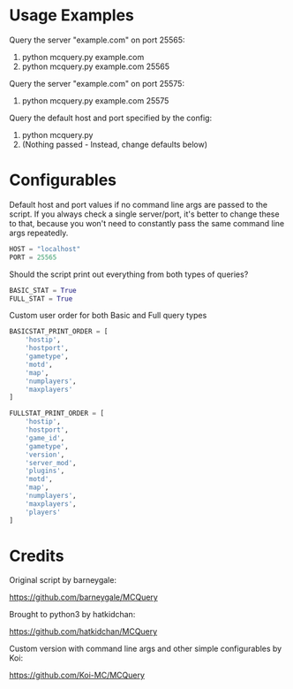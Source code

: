 # Usage Examples
Query the server "example.com" on port 25565:
1) python mcquery.py example.com
2) python mcquery.py example.com 25565

Query the server "example.com" on port 25575:
1) python mcquery.py example.com 25575

Query the default host and port specified by the config:
1) python mcquery.py
1) (Nothing passed - Instead, change defaults below)

# Configurables
Default host and port values if no command line args are passed to the script.
If you always check a single server/port, it's better to change these to that, because
you won't need to constantly pass the same command line args repeatedly.
```py
HOST = "localhost" 
PORT = 25565 
```

Should the script print out everything from both types of queries?
```py
BASIC_STAT = True
FULL_STAT = True
```

Custom user order for both Basic and Full query types
```py
BASICSTAT_PRINT_ORDER = [
    'hostip',
    'hostport',
    'gametype',
    'motd',
    'map',
    'numplayers',
    'maxplayers'
]
```

```py
FULLSTAT_PRINT_ORDER = [
    'hostip',
    'hostport',
    'game_id',
    'gametype',
    'version',
    'server_mod',
    'plugins',
    'motd',
    'map',
    'numplayers',
    'maxplayers',
    'players'
]
```

# Credits
Original script by barneygale:

https://github.com/barneygale/MCQuery

Brought to python3 by hatkidchan:

https://github.com/hatkidchan/MCQuery

Custom version with command line args and other simple configurables by Koi:

https://github.com/Koi-MC/MCQuery
